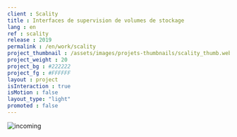 ```yaml
---
client : Scality
title : Interfaces de supervision de volumes de stockage
lang : en
ref : scality
release : 2019
permalink : /en/work/scality
project_thumbnail : /assets/images/projets-thumbnails/scality_thumb.webp
project_weight : 20
project_bg : #222222
project_fg : #FFFFFF
layout : project
isInteraction : true
isMotion : false
layout_type: "light"
promoted : false
---
```


![incoming](/assets/images/incoming-en.webp)
